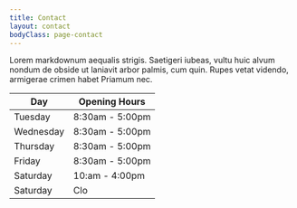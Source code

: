 ```yaml
---
title: Contact
layout: contact
bodyClass: page-contact
---
```


Lorem markdownum aequalis strigis. Saetigeri iubeas, vultu huic alvum nondum de obside ut laniavit arbor palmis, cum quin. Rupes vetat videndo, armigerae crimen habet Priamum nec.

| Day       | Opening Hours   |
| --------- | --------------- |
| Tuesday   | 8:30am - 5:00pm |
| Wednesday | 8:30am - 5:00pm |
| Thursday  | 8:30am - 5:00pm |
| Friday    | 8:30am - 5:00pm |
| Saturday  | 10:am - 4:00pm  |
| Saturday  | Clo      |
